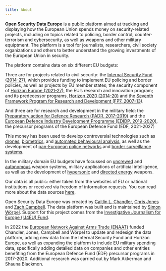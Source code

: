 ```yaml
---
title: About
---
```


**Open Security Data Europe** is a public platform aimed at tracking and
displaying how the European Union spends money on security-related projects,
including on topics related to policing, border control, counter-terrorism and
cybersecurity, as well as weapons and other military equiptment. The platform
is a tool for journalists, researchers, civil society organizations and others
to better understand the growing investments of the European Union in security.

The platform contains data on six different EU budgets:

Three are for projects related to civil security: the
[Internal Security Fund (2014-27)](/programs/Internal-Security-Fund), which
provides funding to implement EU policing and border policies, as well as
projects by EU member states; the security component of
[Horizon Europe (2021-27)](/programs/Horizon-Europe), the EU’s research and
innovation program; and its predecessor programs,
[Horizon 2020 (2014-20)](/programs/Horizon-2020) and
the [Seventh Framework Program for Research and Development (FP7, 2007-13)](/programs/FP7-Security).

And three are for research and development in the military field: the
[Preparatory action for Defence Research (PADR, 2017-2019)](/programs/PADR)
and the [European Defence Industry Development Programme (EDIDP, 2019-2020)](/programs/EDIDP),
the precursor programs of the European Defence Fund (EDF, 2021-2027)

This money has been used to develop controversial technologies such as
[drones](/projects/BorderUAS-Semi-autonomous-border-surveillance-platform-combining-next-generation-unmanned-aerial-veh--168),
[biometrics](/projects/PROTECT-Pervasive-and-UseR-Focused-BiomeTrics-BordEr-ProjeCT), and
[automated behavioural analysis](/projects/P-REACT-Petty-cRiminality-diminution-through-sEarch-and-Analysis-in-multi-source-video-Capturing-and--121), as well as the development of
[pan-European police networks](/projects/ILEAnet-Innovation-by-Law-Enforcement-Agencies-networking) and
[border surveillance systems](/projects/EUROSUR-II-enhanced-operational-capability).

In the military domain EU budgets have focussed on
[uncrewed](/projects/osd-project-c4978e7819bae87ad4211aac3facbf2c4f6e4c36/MALE-RPAS)
and [autonomous](/projects/osd-project-2c7d9694fe7e467ac3a69e17fa692064b72a9b31/ARTUS)
weapon systems, military applications of artificial intelligence, as well as
the development of [hypersonic](/projects/osd-project-b4b46c20d9d992987bd87119d8dcc2b0880ce296/PILUM)
and [directed energy](/projects/osd-project-6218ae01ddd00f510418a217a67ac327d81b7f17/TALOS) weapons.

Our data is all public: either taken from the websites of EU or national
institutions or received via freedom of information requests. You can read more
about the data sources [here](/data).

Open Security Data Europe was created by
[Caitlin L. Chandler](http://www.caitlinlchandler.com/),
[Chris Jones](https://cjwords.net/)
and [Zach Campbell](https://twitter.com/notzachcampbell).
The data platform was built and is maintained by
[Simon Wörpel](https://medienrevolte.de). Support for this project comes from the
[Investigative Journalism for Europe (IJ4EU) Fund](https://www.investigativejournalismforeu.net/).

In 2022 the [European Network Against Arms Trade (ENAAT)](https://enaat.org/)
funded Chandler, Jones, Campbell and Wörpel to update and redesign the data
platform, adding new data from the Internal Security Fund and Horizon Europe,
as well as expanding the platform to include EU military spending data,
specifically adding detailed data on companies and other entities benefiting
from the European Defence Fund (EDF) precursor programs in 2017-2020.
Additional research was carried out by Mark Akkerman and Shauna Blackmon.

